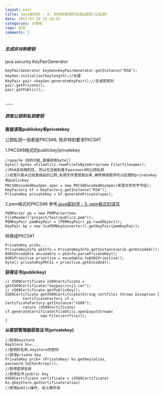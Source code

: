 ```yaml
---
layout: post
title: Java密码学 - 4. 非对称密钥的生成&获取(公私钥)
date: 2017-07-20 22:10:52
categories: 计算机
tags: 安全 
comments: 1
---
```


##### **生成非对称密钥**

java.security.KeyPairGenerator

```
KeyPairGenerator keyGen=KeyPairGenerator.getInstance("RSA");
keyGen.initialize(keylength);//长度
KeyPair pair =keyGen.generateKeyPair();//生成密钥对
pair.getPrivate();
pair.getPublic();.
```
<br>
----
<br>

##### **获取公钥和私钥密钥**

**直接读取publickey和privatekey**

公钥私钥一般都是PKCS#8, 除非特别要求PKCS#1

1.PKCS#8格式的publickey|privatekey
```
//apache IO的功能,直接获取byte[]
byte[] bytes =FileUtils.readFileToByteArray(new File(filename));
//RSA具有随机性, 所以无法做到基于password的公钥私钥
//这里只是从已经是成品的公钥,私钥文件里提取出来,再转换成程序可以处理的privatekey和publickey
PKCS8EncodedKeySpec spec = new PKCS8EncodedKeySpec(来源文件的字节组);
KeyFactory kf = KeyFactory.getInstance("RSA");
PrivateKey privateKey = kf.generatePrivate(spec);
```

2.pem格式的PKCS#8  参考[Java密码学 - 5. pem格式的读写](http://blog.csdn.net/u014041227/article/details/76737507)

```
PEMParser pp = new PEMParser(new FileReader("project/test/public2.pem"));
PEMKeyPair pemKeyPair = (PEMKeyPair) pp.readObject();
KeyPair kp = new JcaPEMKeyConverter().getKeyPair(pemKeyPair);
```

转换成PKCS#1

```
PrivateKey prik=...
PrivateKeyInfo pkInfo = PrivateKeyInfo.getInstance(prik.getEncoded());
ASN1Encodable encodable = pkInfo.parsePrivateKey();
ASN1Primitive primitive = encodable.toASN1Primitive();
byte[] privateKeyPKCS1 = primitive.getEncoded();
```


**获得证书(publickey)**

```
// X509Certificate x509Certificate = getX509Certificate("keypair/cxj1.cer");
// x509Certificate.getPublicKey();
X509Certificate getX509Certificate(String certfile) throws Exception {
        CertificateFactory cf = CertificateFactory.getInstance("x509");
        return (X509Certificate) cf.generateCertificate(FileUtils.openInputStream(
		        new File(certfile)));
}
```


**从密钥管理器获取证书(privatekey)**

```
//获得keystore
KeyStore ks=...
//密钥的名称,keystore的密码
//获得private key
PrivateKey prik= (PrivateKey) ks.getKey(alias, password.toCharArray());
//获得密钥名称
//获得证书|public key
X509Certificate certificate = (X509Certificate) ks.gkeyStore.getCertificate(alias)
//获得public操作, 如上面所说
```